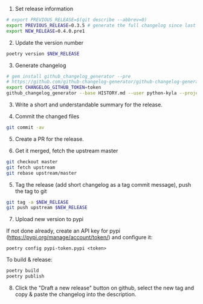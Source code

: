 1. Set release information

```bash
# export PREVIOUS_RELEASE=$(git describe --abbrev=0)
export PREVIOUS_RELEASE=0.3.5 # generate the full changelog since last pykyla release
export NEW_RELEASE=0.4.0.pre1
```

2. Update the version number

```bash
poetry version $NEW_RELEASE
```

3. Generate changelog

```bash
# gem install github_changelog_generator --pre
# https://github.com/github-changelog-generator/github-changelog-generator#github-token
export CHANGELOG_GITHUB_TOKEN=token
github_changelog_generator --base HISTORY.md --user python-kyla --project python-kyla --since-tag $PREVIOUS_RELEASE --future-release $NEW_RELEASE -o CHANGELOG.md
```

3. Write a short and understandable summary for the release.

4. Commit the changed files

```bash
git commit -av
```

5. Create a PR for the release.

6. Get it merged, fetch the upstream master

```bash
git checkout master
git fetch upstream
git rebase upstream/master
```

5. Tag the release (add short changelog as a tag commit message), push the tag to git

```bash
git tag -a $NEW_RELEASE
git push upstream $NEW_RELEASE
```

7. Upload new version to pypi

If not done already, create an API key for pypi (https://pypi.org/manage/account/token/) and configure it:
```
poetry config pypi-token.pypi <token>
```

To build & release:

```bash
poetry build
poetry publish
```

8. Click the "Draft a new release" button on github, select the new tag and copy & paste the changelog into the description.
